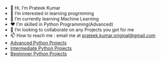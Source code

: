 - 👋 Hi, I’m Prateek Kumar
- 👀 I’m interested in learning progrmming
- 🌱 I’m currently learning Machine Learning
- ❤ I'm skilled in Python Programming(Advanced)
- 💞️ I’m looking to collaborate on any Projects you got for me
- 📫 How to reach me : email me at prateek.kumar.original@gmail.com
- <a href="https://github.com/stars/prateekkumaroriginal/lists/advanced-python-projects">Advanced Python Projects</a>
- <a href="https://github.com/stars/prateekkumaroriginal/lists/intermediate-python-projects">Intermediate Python Projects</a>
- <a href="https://github.com/stars/prateekkumaroriginal/lists/beginner-python-projects">Beginnner Python Projects</a>

<!---
prateekkumaroriginal/prateekkumaroriginal is a ✨ special ✨ repository because its `README.md` (this file) appears on your GitHub profile.
You can click the Preview link to take a look at your changes.
--->
